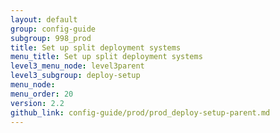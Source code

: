 ```yaml
---
layout: default
group: config-guide
subgroup: 998_prod
title: Set up split deployment systems
menu_title: Set up split deployment systems
level3_menu_node: level3parent
level3_subgroup: deploy-setup
menu_node:
menu_order: 20
version: 2.2
github_link: config-guide/prod/prod_deploy-setup-parent.md
---
```




